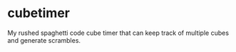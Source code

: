 # cubetimer
My rushed spaghetti code cube timer that can keep track of multiple cubes and generate scrambles.
